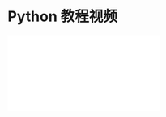 # Python 教程视频

<iframe src="//player.bilibili.com/player.html?aid=27789609&bvid=BV1Fs411A7HZ&cid=64841219&page=1" scrolling="no" border="0" frameborder="no" framespacing="0" allowfullscreen="true"> </iframe>